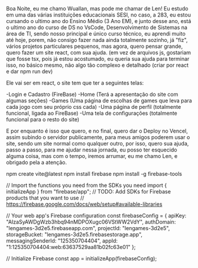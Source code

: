 Boa Noite, eu me chamo Wuallan, mas pode me chamar de Len!
Eu estudo em uma das várias instituições educacionais SESI, no caso, a 283, eu estou cursando o ultimo ano do Ensino Médio (3 Ano EM), e junto desse ano, está o ultimo ano do curso de DS no VsCode, Desenvolvimento de Sistemas na área de TI, sendo nosso principal e único curso técnico, eu aprendi muito até hoje, porem, não consigo fazer nada ainda totalmente sozinho, já "fiz", vários projetos particulares pequenos, mas agora, quero pensar grande, quero fazer um site react, com sua ajuda. (em vez de arquivos js, gostariam que fosse tsx, pois já estou acostumado, eu queria sua ajuda para terminar isso, no básico mesmo, não algo tão complexo e detalhado (criar por react e dar npm run dev)

Ele vai ser em react, o site tem que ter a seguintes telas:

-Login e Cadastro (FireBase)
-Home (Terá a apresentação do site com algumas seções)
-Games (Uma página de escolhas de games que leva para cada jogo com seu próprio css cada)
-Uma página de perfil (totalmente funcional, ligada ao FireBase)
-Uma tela de configurações (totalmente funcional para o resto do site)

E por enquanto é isso que quero, e no final, quero dar o Deploy no Vencel, assim subindo o servidor publicamente, para meus amigos poderem usar o site, sendo um site normal como qualquer outro, por isso, quero sua ajuda, passo a passo, para me ajudar nessa jornada, eu posso ter esquecido alguma coisa, mas com o tempo, iremos arrumar, eu me chamo Len, e obrigado pela a atenção.

npm create vite@latest
npm install firebase
npm install -g firebase-tools

// Import the functions you need from the SDKs you need
import { initializeApp } from "firebase/app";
// TODO: Add SDKs for Firebase products that you want to use
// https://firebase.google.com/docs/web/setup#available-libraries

// Your web app's Firebase configuration
const firebaseConfig = {
  apiKey: "AIzaSyAWDgWzb3hbq94nMDPOXugc06VStWW2VdY",
  authDomain: "lengames-3d2e5.firebaseapp.com",
  projectId: "lengames-3d2e5",
  storageBucket: "lengames-3d2e5.firebasestorage.app",
  messagingSenderId: "125350704404",
  appId: "1:125350704404:web:63637529aa81b02fc63e01"
};

// Initialize Firebase
const app = initializeApp(firebaseConfig);